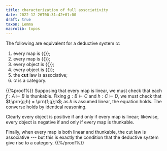 ```yaml
---
title: characterization of full associativity
date: 2022-12-26T00:31:42+01:00
draft: true
taxon: Lemma
macrolib: topos
---
```


The following are equivalent for a deductive system $\mathcal{D}$:

1. every map is {{<cref dpl-0004 linear>}};
2. every map is {{<cref dpl-0004 thunkable>}};
3. every object is {{<cref dpl-0005 positive>}};
5. every object is {{<cref dpl-0005 negative>}};
6. the **cut** law is associative;
7. $\mathcal{D}$ is a category.

{{%proof%}}
Supposing that every map is linear, we must check that each $f:A\vdash B$ is thunkable. Fixing $g:B\vdash C$ and $h:C\vdash D$, we must check that $f;\prn{g;h} = \prn{f;g};h$; as $h$ is assumed linear, the equation holds. The converse holds by identical reasoning.

Clearly every object is positive if and only if every map is linear; likewise, every object is negative if and only if every map is thunkable.

Finally, when every map is both linear and thunkable, the cut law is associative --- but this is exactly the condition that the deductive system give rise to a category.
{{%/proof%}}
